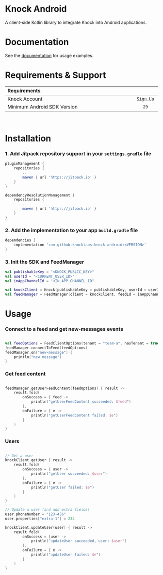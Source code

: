 # Knock Android

A client-side Kotlin library to integrate Knock into Android applications.

# Documentation

See the [documentation](https://docs.knock.app/in-app-ui/android/reference) for usage examples.

# Requirements & Support

<table>
    <thead>
        <tr>
            <th width="880px" align="left">Requirements</th>
            <th width="120px" align="center"></th>
        </tr>
    </thead>
    <tbody>
        <tr width="600px">
            <td align="left">Knock Account</td>
            <td align="center">
                <a href="https://dashboard.knock.app/signup">
                    <code>Sign Up</code>
                </a>
            </td>
        </tr>
        <tr width="600px">
            <td align="left">Minimum Android SDK Version</td>
            <td align="center">
                <code>29</code>
            </td>
        </tr>
    </tbody>
</table>

&emsp;

# Installation

### 1. Add Jitpack repository support in your `settings.gradle` file

```gradle
pluginManagement {
    repositories {
        ..
        maven { url 'https://jitpack.io' }
    }
}

dependencyResolutionManagement {
    repositories {
        ..
        maven { url 'https://jitpack.io' }
    }
}
```
### 2. Add the implementation to your app `build.gradle` file

```gradle
dependencies {
    implementation 'com.github.knocklabs:knock-android:<VERSION>'
}
```

### 3. Init the SDK and FeedManager

```kotlin
val publishableKey = "<KNOCK_PUBLIC_KEY>"
val userId = "<CURRENT_USER_ID>"
val inAppChannelId = "<IN_APP_CHANNEL_ID"

val knockClient = Knock(publishableKey = publishableKey, userId = userId)
val feedManager = FeedManager(client = knockClient, feedId = inAppChannelId)

```
# Usage

### Connect to a feed and get new-messages events

```kotlin

val feedOptions = FeedClientOptions(tenant = "team-a", hasTenant = true)
feedManager.connectToFeed(feedOptions)
feedManager.on("new-message") {
    println("new message")
}

```

### Get feed content

```kotlin

feedManager.getUserFeedContent(feedOptions) { result ->
    result.fold(
        onSuccess = { feed ->
            println("getUserFeedContent succeeded: $feed")
        },
        onFailure = { e ->
            println("getUserFeedContent failed: $e")
        }
    )
}

```

### Users

```kotlin

// Get a user
knockClient.getUser { result ->
    result.fold(
        onSuccess = { user ->
            println("getUser succeeded: $user")
        },
        onFailure = { e ->
            println("getUser failed: $e")
        }
    )
}

// Update a user (and add extra fields)
user.phoneNumber = "123-456"
user.properties["extra-1"] = 234

knockClient.updateUser(user) { result ->
    result.fold(
        onSuccess = {user ->
            println("updateUser succeeded, user: $user")
        },
        onFailure = { e ->
            println("updateUser failed: $e")
        }
    )
}

```
